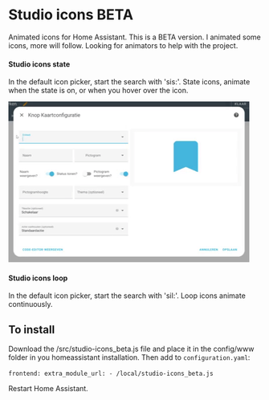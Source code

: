 # Studio icons BETA

Animated icons for Home Assistant. This is a BETA version.
I animated some icons, more will follow. 
Looking for animators to help with the project.

#### Studio icons state

In the default icon picker, start the search with 'sis:'. 
State icons, animate when the state is on, or when you hover over the icon.

![Preview](https://github.com/studioIngrid/studio-icons_beta/blob/main/docs/studio-icons-sil.gif)

#### Studio icons loop

In the default icon picker, start the search with 'sil:'. 
Loop icons animate continuously.

## To install
Download the /src/studio-icons_beta.js file and place it in the config/www folder in you homeassistant installation.
Then add to `configuration.yaml`:

`frontend:
  extra_module_url:
    - /local/studio-icons_beta.js`

Restart Home Assistant.
